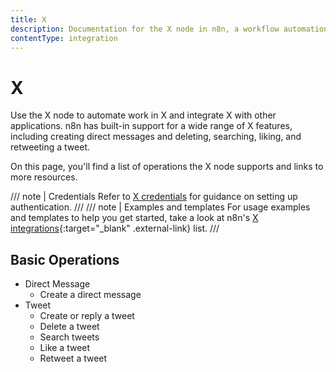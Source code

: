 ```yaml
---
title: X
description: Documentation for the X node in n8n, a workflow automation platform. Includes details of operations and configuration, and links to examples and credentials information.
contentType: integration
---
```


# X

Use the X node to automate work in X and integrate X with other applications. n8n has built-in support for a wide range of X features, including creating direct messages and deleting, searching, liking, and retweeting a tweet. 

On this page, you'll find a list of operations the X node supports and links to more resources.

/// note | Credentials
Refer to [X credentials](/integrations/builtin/credentials/twitter/) for guidance on setting up authentication. 
///
/// note | Examples and templates
For usage examples and templates to help you get started, take a look at n8n's [X integrations](https://n8n.io/integrations/twitter/){:target="_blank" .external-link} list.
///

## Basic Operations

* Direct Message
    * Create a direct message
* Tweet
    * Create or reply a tweet
    * Delete a tweet
    * Search tweets
    * Like a tweet
    * Retweet a tweet
